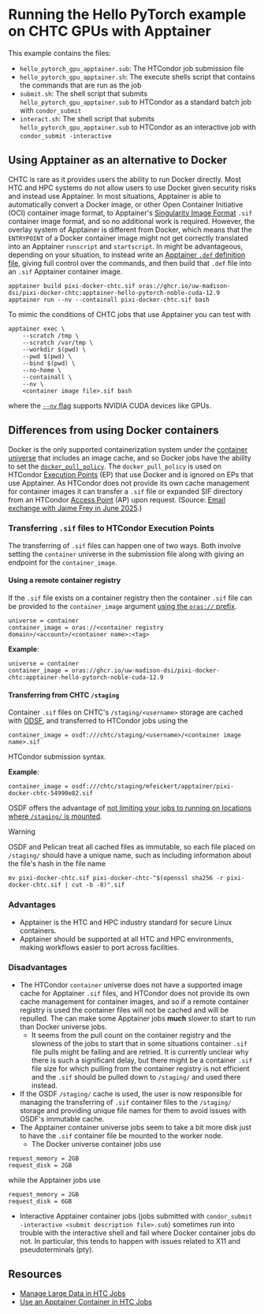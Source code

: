 # Running the Hello PyTorch example on CHTC GPUs with Apptainer

This example contains the files:

* `hello_pytorch_gpu_apptainer.sub`: The HTCondor job submission file
* `hello_pytorch_gpu_apptainer.sh`: The execute shells script that contains the commands that are run as the job
* `submit.sh`: The shell script that submits `hello_pytorch_gpu_apptainer.sub` to HTCondor as a standard batch job with `condor_submit`
* `interact.sh`: The shell script that submits `hello_pytorch_gpu_apptainer.sub` to HTCondor as an interactive job with `condor_submit -interactive`

## Using Apptainer as an alternative to Docker

CHTC is rare as it provides users the ability to run Docker directly.
Most HTC and HPC systems do not allow users to use Docker given security risks and instead use Apptainer.
In most situations, Apptainer is able to automatically convert a Docker image, or other Open Container Initiative (OCI) container image format, to Apptainer's [Singularity Image Format](https://github.com/apptainer/sif) `.sif` container image format, and so no additional work is required.
However, the overlay system of Apptainer is different from Docker, which means that the `ENTRYPOINT` of a Docker container image might not get correctly translated into an Apptainer `runscript` and `startscript`.
In might be advantageous, depending on your situation, to instead write an [Apptainer `.def` definition file](https://apptainer.org/docs/user/main/definition_files.html), giving full control over the commands, and then build that `.def` file into an `.sif` Apptainer container image.

```
apptainer build pixi-docker-chtc.sif oras://ghcr.io/uw-madison-dsi/pixi-docker-chtc:apptainer-hello-pytorch-noble-cuda-12.9
apptainer run --nv --containall pixi-docker-chtc.sif bash
```

To mimic the conditions of CHTC jobs that use Apptainer you can test with

```
apptainer exec \
    --scratch /tmp \
    --scratch /var/tmp \
    --workdir $(pwd) \
    --pwd $(pwd) \
    --bind $(pwd) \
    --no-home \
    --containall \
    --nv \
    <container image file>.sif bash
```

where the [`--nv` flag](https://apptainer.org/docs/user/latest/gpu.html#nvidia-gpus-cuda-standard) supports NVIDIA CUDA devices like GPUs.

## Differences from using Docker containers

Docker is the only supported containerization system under the [container universe](https://htcondor.readthedocs.io/en/latest/users-manual/env-of-job.html#container-universe-jobs) that includes an image cache, and so Docker jobs have the ability to set the [`docker_pull_policy`](https://htcondor.readthedocs.io/en/latest/man-pages/condor_submit.html#docker_pull_policy).
The `docker_pull_policy` is used on HTCondor [Execution Points](https://htcondor.readthedocs.io/en/latest/admin-manual/ep-policy-configuration.html#configuration-for-execution-points) (EP) that use Docker and is ignored on EPs that use Apptainer.
As HTCondor does not provide its own cache management for container images it can transfer a `.sif` file or expanded SIF directory from an HTCondor [Access Point](https://htcondor.readthedocs.io/en/latest/admin-manual/ap-policy-configuration.html#configuration-for-access-points) (AP) upon request.
(Source: [Email exchange with Jaime Frey in June 2025](https://github.com/UW-Madison-DSI/pixi-docker-chtc/pull/17#discussion_r2153136096).)

### Transferring `.sif` files to HTCondor Execution Points

The transferring of `.sif` files can happen one of two ways.
Both involve setting the `container` universe in the submission file along with giving an endpoint for the `container_image`.

#### Using a remote container registry

If the `.sif` file exists on a container registry then the container `.sif` file can be provided to the `container_image` argument [using the `oras://` prefix](https://htcondor.readthedocs.io/en/latest/users-manual/env-of-job.html#container-universe-jobs).

```
universe = container
container_image = oras://<container registry domain>/<account>/<container name>:<tag>
```

**Example**:

```
universe = container
container_image = oras://ghcr.io/uw-madison-dsi/pixi-docker-chtc:apptainer-hello-pytorch-noble-cuda-12.9
```

#### Transferring from CHTC `/staging`

Container `.sif` files on CHTC's `/staging/<username>` storage are cached with [ODSF](https://osg-htc.org/services/osdf), and transferred to HTCondor jobs using the

```
container_image = osdf:///chtc/staging/<username>/<container image name>.sif
```

HTCondor submission syntax.

**Example**:

```
container_image = osdf:///chtc/staging/mfeickert/apptainer/pixi-docker-chtc-54990e82.sif
```

OSDF offers the advantage of [not limiting your jobs to running on locations where `/staging/` is mounted](https://chtc.cs.wisc.edu/uw-research-computing/scaling-htc#3-submitting-jobs-to-run-beyond-chtc).

> [!WARNING]
> OSDF and Pelican treat all cached files as immutable, so each file placed on `/staging/` should have a unique name, such as including information about the file's hash in the file name
> ```
> mv pixi-docker-chtc.sif pixi-docker-chtc-"$(openssl sha256 -r pixi-docker-chtc.sif | cut -b -8)".sif
> ```

### Advantages

* Apptainer is the HTC and HPC industry standard for secure Linux containers.
* Apptainer should be supported at all HTC and HPC environments, making workflows easier to port across facilities.

### Disadvantages

* The HTCondor `container` universe does not have a supported image cache for Apptainer `.sif` files, and HTCondor does not provide its own cache management for container images, and so if a remote container registry is used the container files will not be cached and will be repulled.
The can make some Apptainer jobs **much** slower to start to run than Docker universe jobs.
   - It seems from the pull count on the container registry and the slowness of the jobs to start that in some situations container `.sif` file pulls might be failing and are retried.
   It is currently unclear why there is such a significant delay, but there might be a container `.sif` file size for which pulling from the container registry is not efficient and the `.sif` should be pulled down to `/staging/` and used there instead.
* If the OSDF `/staging/` cache is used, the user is now responsible for managing the transferring of `.sif` container files to the `/staging/` storage and providing unique file names for them to avoid issues with OSDF's immutable cache.
* The Apptainer container universe jobs seem to take a bit more disk just to have the `.sif` container file be mounted to the worker node.
   - The Docker universe container jobs use

```
request_memory = 2GB
request_disk = 2GB
```

while the Apptainer jobs use

```
request_memory = 2GB
request_disk = 6GB
```

* Interactive Apptainer container jobs (jobs submitted with `condor_submit -interactive <submit description file>.sub`) sometimes run into trouble with the interactive shell and fail where Docker container jobs do not.
In particular, this tends to happen with issues related to X11 and pseudoterminals (pty).

## Resources

* [Manage Large Data in HTC Jobs](https://chtc.cs.wisc.edu/uw-research-computing/file-avail-largedata.html)
* [Use an Apptainer Container in HTC Jobs](https://chtc.cs.wisc.edu/uw-research-computing/apptainer-htc#use-an-apptainer-container-in-htc-jobs)
